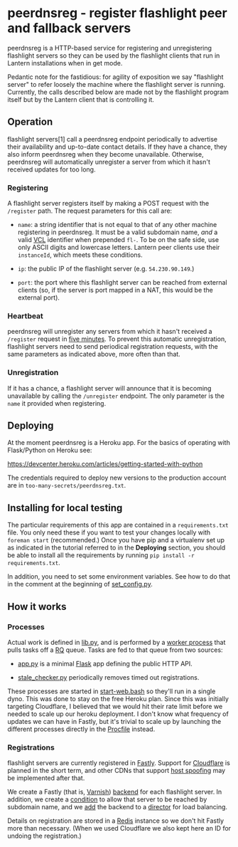# peerdnsreg - register flashlight peer and fallback servers

peerdnsreg is a HTTP-based service for registering and unregistering flashlight servers so they can be used by the flashlight clients that run in Lantern installations when in get mode.

Pedantic note for the fastidious: for agility of exposition we say "flashlight server" to refer loosely the machine where the flashlight server is running.  Currently, the calls described below are made not by the flashlight program itself but by the Lantern client that is controlling it.

## Operation

flashlight servers[1] call a peerdnsreg endpoint periodically to advertise their availability and up-to-date contact details.  If they have a chance, they also inform peerdnsreg when they become unavailable.  Otherwise, peerdnsreg will automatically unregister a server from which it hasn't received updates for too long.

### Registering

A flashlight server registers itself by making a POST request with the `/register` path.  The request parameters for this call are:

- `name`: a string identifier that is not equal to that of any other machine registering in peerdnsreg. It must be a valid subdomain name, *and* a valid [VCL](https://www.varnish-cache.org/docs/3.0/reference/vcl.html) identifier when prepended `fl-`.  To be on the safe side, use only ASCII digits and lowercase letters.  Lantern peer clients use their `instanceId`, which meets these conditions.

- `ip`: the public IP of the flashlight server (e.g. `54.230.90.149`.)

- `port`: the port where this flashlight server can be reached from external clients (so, if the server is port mapped in a NAT, this would be the external port).

### Heartbeat

peerdnsreg will unregister any servers from which it hasn't received a `/register` request in [five minutes](https://github.com/getlantern/peerdnsreg/blob/cd389870fea40eeee55ea00369b342c6bcd2521e/lib.py#L25).  To prevent this automatic unregistration, flashlight servers need to send periodical registration requests, with the same parameters as indicated above, more often than that.

### Unregistration

If it has a chance, a flashlight server will announce that it is becoming unavailable by calling the `/unregister` endpoint.  The only parameter is the `name` it provided when registering.

## Deploying

At the moment peerdnsreg is a Heroku app.  For the basics of operating with Flask/Python on Heroku see:

https://devcenter.heroku.com/articles/getting-started-with-python

The credentials required to deploy new versions to the production account are in `too-many-secrets/peerdnsreg.txt`.

## Installing for local testing

The particular requirements of this app are contained in a `requirements.txt` file.  You only need these if you want to test your changes locally with `foreman start` (recommended.)  Once you have pip and a virtualenv set up as indicated in the tutorial referred to in the **Deploying** section, you should be able to install all the requirements by running `pip install -r requirements.txt`.

In addition, you need to set some environment variables.  See how to do that in the comment at the beginning of [set_config.py](https://github.com/getlantern/peerdnsreg/blob/master/set_config.py).

## How it works

### Processes

Actual work is defined in [lib.py](https://github.com/getlantern/peerdnsreg/blob/master/lib.py), and is performed by a [worker process](https://github.com/getlantern/peerdnsreg/blob/master/rq_worker.py) that pulls tasks off a [RQ](http://python-rq.org/) queue.  Tasks are fed to that queue from two sources:

- [app.py](https://github.com/getlantern/peerdnsreg/blob/master/app.py) is a minimal [Flask](http://flask.pocoo.org/) app defining the public HTTP API.

- [stale_checker.py](https://github.com/getlantern/peerdnsreg/blob/master/stale_checker.py) periodically removes timed out registrations.

These processes are started in [start-web.bash](https://github.com/getlantern/peerdnsreg/blob/master/start-web.bash) so they'll run in a single dyno.  This was done to stay on the free Heroku plan.  Since this was initially targeting Cloudflare, I believed that we would hit their rate limit before we needed to scale up our heroku deployment.  I don't know what frequency of updates we can have in Fastly, but it's trivial to scale up by launching the different processes directly in the [Procfile](https://github.com/getlantern/peerdnsreg/blob/master/Procfile) instead.

### Registrations

flashlight servers are currently registered in [Fastly](http://www.fastly.com).  Support for [Cloudflare](https://www.cloudflare.com) is planned in the short term, and other CDNs that support [host spoofing](https://getlantern.org/blog/lantern-1-3-1/index.html) may be implemented after that.

We create a Fastly (that is, [Varnish](https://www.varnish-cache.org/)) [backend](http://docs.fastly.com/api/config#backend) for each flashlight server.  In addition, we create a [condition](http://docs.fastly.com/guides/article/23472072-Conditions-Tutorial) to allow that server to be reached by subdomain name, and we [add](http://docs.fastly.com/api/config#director_backend) the backend to a [director](http://docs.fastly.com/api/config#director) for load balancing.

Details on registration are stored in a [Redis](http://redis.io) instance so we don't hit Fastly more than necessary.  (When we used Cloudflare we also kept here an ID for undoing the registration.)

